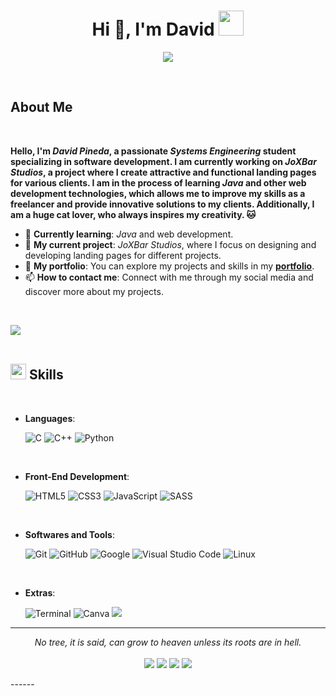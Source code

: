 <h1 align="center">Hi 👋, I'm David <img height="40" src="https://emoji.gg/assets/emoji/7333-parrotdance.gif"></h1>

<p align="center">
  <a href="https://github.com/DenverCoder1/readme-typing-svg"><img src="https://readme-typing-svg.herokuapp.com?font=Time+New+Roman&color=00BFFF&size=25&center=true&vCenter=true&width=600&height=100&lines=%3CSystems+Engineering+Student%2F%3E;%3CAspiring+Full+Stack+Developer%2F%3E;%3CTech+Enthusiast%2F%3E;%3CPassionate+about+Learning%2F%3E;%3CAlways+Improving%2F%3E&background=00000000"></a>
</p>

<br>
	
## <b> About Me</b><br>

<div align="left">
    <br>
    <p>
        <strong>
            Hello, I'm <i>David Pineda</i>, a passionate <i>Systems Engineering</i> student specializing in software development. I am currently working on <i>JoXBar Studios</i>, a project where I create attractive and functional landing pages for various clients. I am in the process of learning <i>Java</i> and other web development technologies, which allows me to improve my skills as a freelancer and provide innovative solutions to my clients. Additionally, I am a huge cat lover, who always inspires my creativity. 🐱
        </strong>
    </p>
    <ul>
        <li>🌱 <b>Currently learning</b>: <i>Java</i> and web development.</li>
        <li>🎯 <b>My current project</b>: <i>JoXBar Studios</i>, where I focus on designing and developing landing pages for different projects.</li>
        <li>📁 <b>My portfolio</b>: You can explore my projects and skills in my <a href="https://link-a-tu-curriculum.com" target="_blank"><b>portfolio</b></a>.</li>
        <li>📫 <b>How to contact me</b>: Connect with me through my social media and discover more about my projects.</li>
    </ul>
</div>

<br>

<img src="https://user-images.githubusercontent.com/73097560/115834477-dbab4500-a447-11eb-908a-139a6edaec5c.gif"><br><br>

## <img src="https://media2.giphy.com/media/QssGEmpkyEOhBCb7e1/giphy.gif?cid=ecf05e47a0n3gi1bfqntqmob8g9aid1oyj2wr3ds3mg700bl&rid=giphy.gif" width ="25"><b> Skills</b>
<br>

<p align="center">

- **Languages**:
    
    ![C](https://img.shields.io/badge/C%20-%232370ED.svg?style=for-the-badge&logo=c&logoColor=white)
    ![C++](https://img.shields.io/badge/C++%20-%2300599C.svg?style=for-the-badge&logo=c%2B%2B&logoColor=white)
    ![Python](https://img.shields.io/badge/Python%20-%2314354C.svg?style=for-the-badge&logo=python&logoColor=white)

<br>   
    
- **Front-End Development**:

   ![HTML5](https://img.shields.io/badge/HTML5%20-%23E34F26.svg?style=for-the-badge&logo=html5&logoColor=white)
   ![CSS3](https://img.shields.io/badge/CSS%20-%231572B6.svg?style=for-the-badge&logo=css3&logoColor=white)
   ![JavaScript](https://img.shields.io/badge/JavaScript%20-%23F7DF1E.svg?style=for-the-badge&logo=javascript&logoColor=black)
   ![SASS](https://img.shields.io/badge/SASS-hotpink.svg?style=for-the-badge&logo=SASS&logoColor=white)

<br>

- **Softwares and Tools**:

    ![Git](https://img.shields.io/badge/git-%23F05033.svg?style=for-the-badge&logo=git&logoColor=white)
    ![GitHub](https://img.shields.io/badge/github-%23121011.svg?style=for-the-badge&logo=github&logoColor=white)
    ![Google](https://img.shields.io/badge/google-%234285F4.svg?style=for-the-badge&logo=google&logoColor=white)
    ![Visual Studio Code](https://img.shields.io/badge/Visual%20Studio%20Code-0078d7.svg?style=for-the-badge&logo=visual-studio-code&logoColor=white)
    ![Linux](https://img.shields.io/badge/Linux-FCC624?style=for-the-badge&logo=linux&logoColor=black) 

<br>

- **Extras**:

    ![Terminal](https://img.shields.io/badge/Terminal-%23054020?style=for-the-badge&logo=gnu-bash&logoColor=white)
    ![Canva](https://img.shields.io/badge/Canva-%2300C4CC.svg?style=for-the-badge&logo=Canva&logoColor=white)
    <img src="https://img.shields.io/badge/Xampp-F37623?style=for-the-badge&logo=xampp&logoColor=white">

<hr>
<p align="center">
   <i>No tree, it is said, can grow to heaven unless its roots are in hell.</i>
   <br>
<br>							
<a target="_blank" href="https://www.linkedin.com/in/birunthaban-sarventhiran/"><img src="https://img.shields.io/badge/-LinkedIn-0077B5?style=for-the-badge&logo=Linkedin&logoColor=white"></img></a>
<a target="_blank" href="mailto:sbirunthaban007@gmail.com"><img src="https://img.shields.io/badge/-Gmail-D14836?style=for-the-badge&logo=Gmail&logoColor=white"></img></a>
<a target="_blank" href="https://medium.com/@sbirunthaban007"><img src="https://img.shields.io/badge/-Medium-12100E?style=for-the-badge&logo=Medium&logoColor=white"></img></a>
<a target="_blank" href="https://twitter.com/S_Birunthaban"><img src="https://img.shields.io/badge/-Twitter-1DA1F2?style=for-the-badge&logo=Twitter&logoColor=white"></img></a>
<br>
</p>
------

